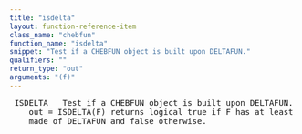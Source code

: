 ```yaml
---
title: "isdelta"
layout: function-reference-item
class_name: "chebfun"
function_name: "isdelta"
snippet: "Test if a CHEBFUN object is built upon DELTAFUN."
qualifiers: ""
return_type: "out"
arguments: "(f)"
---
```


<pre class="help-text"> ISDELTA   Test if a CHEBFUN object is built upon DELTAFUN.
    out = ISDELTA(F) returns logical true if F has at least one FUN which is 
    made of DELTAFUN and false otherwise.
</pre>